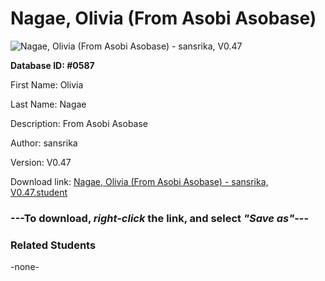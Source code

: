 # Nagae, Olivia (From Asobi Asobase)

<img src="../../Files/Images/Nagae, Olivia (From Asobi Asobase).png" title="Nagae, Olivia (From Asobi Asobase) - sansrika, V0.47">

**Database ID: #0587**

First Name: Olivia

Last Name: Nagae

Description: From Asobi Asobase

Author: sansrika

Version: V0.47

Download link: <a href="https://raw.githubusercontent.com/Arbiter1223/Daigaku-Gurashi-Custom-Students/master/Files/Student%20Files/Nagae%2C%20Olivia%20(From%20Asobi%20Asobase)%20-%20sansrika%2C%20V0.47.student">Nagae, Olivia (From Asobi Asobase) - sansrika, V0.47.student</a>

### ---**To download, _right-click_ the link, and select _"Save as"_**---

### Related Students

-none-
